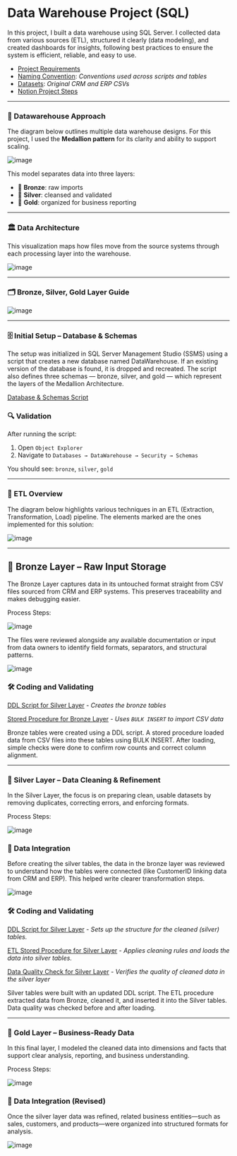 # Data Warehouse Project (SQL)

In this project, I built a data warehouse using SQL Server. I collected data from various sources (ETL), structured it clearly (data modeling), and created dashboards for insights, following best practices to ensure the system is efficient, reliable, and easy to use.

- [Project Requirements](https://github.com/Liba5432/Data-Warehouse-Project/blob/main/docs/project_requirements.md)
- [Naming Convention](https://github.com/Liba5432/Data-Warehouse-Project/blob/main/docs/naming_convention.md): *Conventions used across scripts and tables*
- [Datasets](https://github.com/Liba5432/Data-Warehouse-Project/tree/main/datasets): *Original CRM and ERP CSVs*
- [Notion Project Steps](https://www.notion.so/Data-Warehouse-Project-22c7873853dd801286dcdc81ce2daecd?source=copy_link)
---

### 🧠 Datawarehouse Approach

The diagram below outlines multiple data warehouse designs. For this project, I used the **Medallion pattern** for its clarity and ability to support scaling.

![image](https://github.com/user-attachments/assets/c7ef2d68-222d-4364-bce7-9c51ff6228bf)

This model separates data into three layers:
- 🥉 **Bronze**: raw imports  
- 🥈 **Silver**: cleansed and validated  
- 🥇 **Gold**: organized for business reporting
---

### 🏛️ Data Architecture

This visualization maps how files move from the source systems through each processing layer into the warehouse.

![image](https://github.com/user-attachments/assets/1357cc52-cc93-4661-9ae8-b3f7eef4450a)

---

### 🗂️ Bronze, Silver, Gold Layer Guide

![image](https://github.com/user-attachments/assets/f0640eaa-8f03-4313-84cf-14163dc63eb7)

---

### 🗄️ Initial Setup – Database & Schemas

The setup was initialized in SQL Server Management Studio (SSMS) using a script that creates a new database named DataWarehouse. If an existing version of the database is found, it is dropped and recreated. The script also defines three schemas — bronze, silver, and gold — which represent the layers of the Medallion Architecture.

[Database & Schemas Script](https://github.com/Liba5432/Data-Warehouse-Project/blob/main/scripts/init_database.sql)

### 🔍 Validation

After running the script:

1. Open `Object Explorer`
2. Navigate to `Databases → DataWarehouse → Security → Schemas`

You should see: `bronze`, `silver`, `gold`

---

### 🔄 ETL Overview

The diagram below highlights various techniques in an ETL (Extraction, Transformation, Load) pipeline. The elements marked are the ones implemented for this solution:

![image](https://github.com/user-attachments/assets/15e6b9dc-c698-4fd3-a19c-c0afe16a83dd)

---

## 🥉 Bronze Layer – Raw Input Storage

The Bronze Layer captures data in its untouched format straight from CSV files sourced from CRM and ERP systems. This preserves traceability and makes debugging easier.

Process Steps:

![image](https://github.com/user-attachments/assets/a43d7f8f-af04-4a4a-8e93-bbb136fea6d9)

The files were reviewed alongside any available documentation or input from data owners to identify field formats, separators, and structural patterns.

![image](https://github.com/user-attachments/assets/bf601bb5-4018-4e91-b670-4cffe2710145)

### 🛠️ Coding and Validating 

[DDL Script for Silver Layer](https://github.com/Liba5432/Data-Warehouse-Project/blob/main/scripts/bronze/ddl_bronze.SQL) - *Creates the bronze tables*

[Stored Procedure for Bronze Layer](https://github.com/Liba5432/Data-Warehouse-Project/blob/main/scripts/bronze/proc_load_bronze.sql) - *Uses `BULK INSERT` to import CSV data*

Bronze tables were created using a DDL script. A stored procedure loaded data from CSV files into these tables using BULK INSERT. After loading, simple checks were done to confirm row counts and correct column alignment.

---

### 🥈 Silver Layer – Data Cleaning & Refinement

In the Silver Layer, the focus is on preparing clean, usable datasets by removing duplicates, correcting errors, and enforcing formats.

Process Steps:

![image](https://github.com/user-attachments/assets/87c72f27-422e-425e-8d45-9c54bc955b6a)

### 🔗 Data Integration
Before creating the silver tables, the data in the bronze layer was reviewed to understand how the tables were connected (like CustomerID linking data from CRM and ERP). This helped write clearer transformation steps.

![image](https://github.com/user-attachments/assets/b4647599-d4ff-4624-9d90-06e960d4f7d0)

### 🛠️ Coding and Validating 

[DDL Script for Silver Layer](https://github.com/Liba5432/Data-Warehouse-Project/blob/main/scripts/silver/ddl_silver.sql) - *Sets up the structure for the cleaned (silver) tables.*

[ETL Stored Procedure for Silver Layer](https://github.com/Liba5432/Data-Warehouse-Project/blob/main/scripts/silver/proc_load_silver.sql) - *Applies cleaning rules and loads the data into silver tables.*

[Data Quality Check for Silver Layer](https://github.com/Liba5432/Data-Warehouse-Project/blob/main/tests/quality_checks_silver.sql) - *Verifies the quality of cleaned data in the silver layer*

Silver tables were built with an updated DDL script. The ETL procedure extracted data from Bronze, cleaned it, and inserted it into the Silver tables. Data quality was checked before and after loading.

---

### 🥇 Gold Layer – Business-Ready Data

In this final layer, I modeled the cleaned data into dimensions and facts that support clear analysis, reporting, and business understanding.

Process Steps:

![image](https://github.com/user-attachments/assets/fdd0c351-759e-4fd0-95c7-5bdae295b26a)

### 🔗 Data Integration (Revised)
Once the silver layer data was refined, related business entities—such as sales, customers, and products—were organized into structured formats for analysis.

![image](https://github.com/user-attachments/assets/c8d6633d-746e-4c33-b3ac-28fb705ab224)





